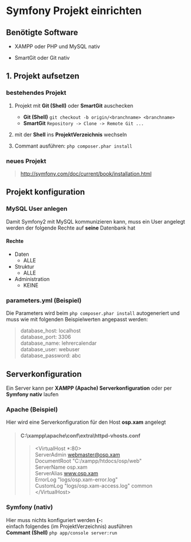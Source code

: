 # Symfony Projekt einrichten


## Benötigte Software
* XAMPP oder PHP und MySQL nativ

* SmartGit oder Git nativ


## 1. Projekt aufsetzen

### bestehendes Projekt
1. Projekt mit **Git (Shell)** oder **SmartGit** auschecken
	- **Git (Shell)** `git checkout -b origin/<branchname> <branchname>`
	- **SmartGit** `Repository -> Clone -> Remote Git ...`

2. mit der **Shell** ins **ProjektVerzeichnis** wechseln

3. Commant ausführen: `php composer.phar install`


### neues Projekt
> http://symfony.com/doc/current/book/installation.html


## Projekt konfiguration
### MySQL User anlegen
Damit Symfony2 mit MySQL kommunizieren kann, muss ein User angelegt werden der folgende Rechte auf **seine** Datenbank hat
#### Rechte
* Daten
	* ALLE
* Struktur
	* ALLE
* Administration
	* KEINE


### parameters.yml (Beispiel)
Die Parameters wird beim `php composer.phar install` autogeneriert und muss wie mit folgenden Beispielwerten angepasst werden:
> database_host: localhost  
> database_port: 3306  
> database_name: lehrercalendar  
> database_user: webuser  
> database_password: abc  

## Serverkonfiguration
Ein Server kann per **XAMPP (Apache) Serverkonfiguration** oder per **Symfony nativ** laufen
### Apache (Beispiel)
Hier wird eine Serverkonfiguration für den Host **osp.xam** angelegt  
> #### C:\xampp\apache\conf\extra\httpd-vhosts.conf  
>>&lt;VirtualHost *:80&gt;  
    ServerAdmin webmaster@osp.xam  
    DocumentRoot &quot;C:/xampp/htdocs/osp/web&quot;  
    ServerName osp.xam  
    ServerAlias www.osp.xam  
    ErrorLog &quot;logs/osp.xam-error.log&quot;  
    CustomLog &quot;logs/osp.xam-access.log&quot; common  
&lt;/VirtualHost&gt;  

### Symfony (nativ)
Hier muss nichts konfiguriert werden **(-:**  
einfach folgendes (im ProjektVerzeichnis) ausführen  
**Commant (Shell)** `php app/console server:run`